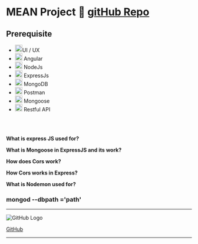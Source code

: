 # MEAN Project 🔣 [gitHub Repo][gitrepo]

## Prerequisite

- [<img width="20px" alt="angular.io" src="https://encrypted-tbn0.gstatic.com/images?q=tbn%3AANd9GcTE4XDNWA1HSyOOyW7Q01268QCfTdl5FACahw&usqp=CAU" />][ng]UI / UX
- [<img width="20px" alt="angular.io" src="https://angular.io/assets/images/logos/angular/angular.svg" />][ng] Angular
- [<img width="20px" alt="NodeJs" src="https://i.dlpng.com/static/png/511529_preview.png" />][ng] NodeJs
- [<img width="20px" alt="ExpressJs" src="https://www.sohamkamani.com/static/65137ed3c844d05124dcfdab28263c21/6b427/express-routing-logo.png" />][ng] ExpressJs
- [<img width="20px" alt="MongoDB" src="https://emanueleciriachi.net/wp-content/uploads/2019/01/logo-mongodb-png-mongodb-logo-png-400.png" />][ng] MongoDB
- [<img width="20px" alt="Postman" src="https://seeklogo.com/images/P/postman-logo-F43375A2EB-seeklogo.com.png" />][ng] Postman
- [<img width="20px" alt="Mongoose" src="https://images.opencollective.com/mongoose/e1d1454/logo/256.png" />][ng] Mongoose
- [<img width="20px" alt="Restful API" src="https://d12m9erqbesehq.cloudfront.net/wp-content/uploads/2016/04/30152042/event-smart-rest-api.png" />][ng] Restful API

<br>
<br>

**What is express JS used for?**
<br>

<!-- _It's a web framework that lets you structure a web application to handle multiple different http requests at a specific url. Express is a minimal, open-source and flexible Node. js web app framework designed to make developing websites, web apps, & API's much easier._
<br>
<br> -->

**What is Mongoose in ExpressJS and its work?**
<br>

<!-- _Mongoose: Mongoose is a MongoDB object modelling tool designed to work in an asynchronous environment._
_Mongoose is an Object Data Modeling (ODM) library for MongoDB and Node. js. It manages relationships between data, provides schema validation, and is used to translate between objects in code and the representation of those objects in MongoDB._
<br>
<br> -->

**How does Cors work?**
<br>

<!-- _The CORS standard is needed because it allows servers to specify not just who can access its assets, but also how the assets can be accessed._ _Cross-origin requests are made using the standard HTTP request methods._
_The browser's same-origin policy blocks reading a resource from a different origin. This mechanism stops a malicious site from reading another site's data, but it also prevents legitimate uses._
<br>
<br> -->

**How Cors works in Express?**
<br>

<!--
_The easiest way to get CORS working in Express is by using the cors npm module. That's it. CORS is now enabled. The Access-Control-Allow-Origin header determines which origins are allowed to access server resources over CORS (the wildcard allows access from any origin)_
<br>
<br> -->

**What is Nodemon used for?**
<br>

<!-- _Nodemon is a utility that will monitor for any changes in your source and automatically restart your server. Perfect for development._
_nodemon is a tool that helps develop node.js based applications by automatically restarting the node application when file changes in the directory are detected. nodemon does not require any additional changes to your code or method of development._ -->

### mongod --dbpath ='path'

<!-- | aaaaaaaaa | aaassssssss |
| :-------: | ----------: |
|    bbb    |       lorem | -->

---

![GitHub Logo](https://github.githubassets.com/images/modules/logos_page/Octocat.png)

[GitHub](http://github.com/msraosuryawanshi)

---

[gitrepo]: https://github.com/msraosuryawanshi/meanproj
[ng]: https://angular.io/
